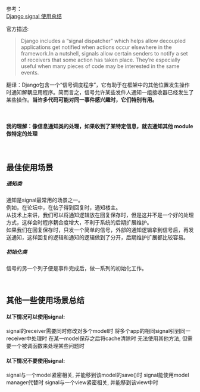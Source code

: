 参考：<br>
[Django signal 使用总结](https://segmentfault.com/a/1190000008455657)

官方描述:
> Django includes a “signal dispatcher” which helps allow decoupled applications get notified when actions occur elsewhere in the framework.In a nutshell, signals allow certain senders to notify a set of receivers that some action has taken place. They’re especially useful when many pieces of code may be interested in the same events.

翻译：Django包含一个“信号调度程序”，它有助于在框架中的其他位置发生操作时通知解耦应用程序。简而言之，信号允许某些发件人通知一组接收器已经发生了某些操作。**当许多代码可能对同一事件感兴趣时，它们特别有用。**

<br>

#### 我的理解：像信息通知类的处理，如果收到了某特定信息，就去通知其他 module 做特定的处理
<br>

## 最佳使用场景
##### 通知类　
通知是signal最常用的场景之一。<br>例如，在论坛中，在帖子得到回复时，通知楼主。<br>从技术上来讲，我们可以将通知逻辑放在回复保存时，但是这并不是一个好的处理方式，这样会时程序耦合度增大，不利于系统的后期扩展维护。<br>如果我们在回复保存时，只发一个简单的信号，外部的通知逻辑拿到信号后，再发送通知，这样回复的逻辑和通知的逻辑做到了分开，后期维护扩展都比较容易。

##### 初始化类
信号的另一个列子便是事件完成后，做一系列的初始化工作。

<br>

## 其他一些使用场景总结
#### 以下情况可以使用signal:
signal的receiver需要同时修改对多个model时
将多个app的相同signal引到同一receiver中处理时
在某一model保存之后将cache清除时
无法使用其他方法, 但需要一个被调函数来处理某些问题时

#### 以下情况不要使用signal:
signal与一个model紧密相关, 并能移到该model的save()时
signal能使用model manager代替时
signal与一个view紧密相关, 并能移到该view中时